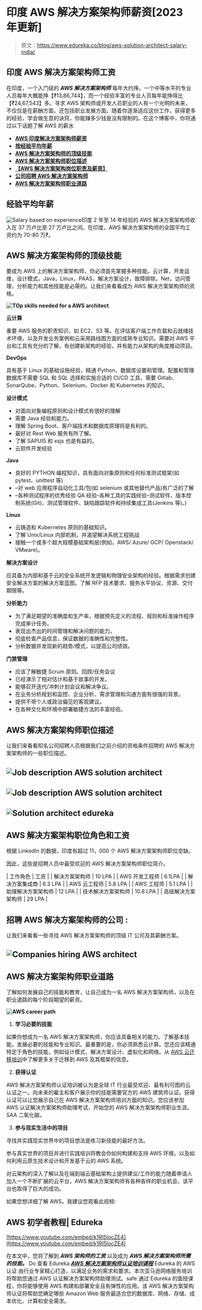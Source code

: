 # 印度 AWS 解决方案架构师薪资[2023 年更新]

> 原文：<https://www.edureka.co/blog/aws-solution-architect-salary-india/>

## **印度 AWS 解决方案架构师工资**

在印度，一个入门级的 ***AWS 解决方案架构师*** 每年大约挣。一个中等水平的专业人员每年大概能挣【₹13,86,744】，而一个经验丰富的专业人员每年能挣得比【₹24,67,543】多。寻求 AWS 架构师或开发人员职业的人有一个光明的未来，不仅仅是在薪酬方面，还包括职业发展方面。随着你逐渐适应这份工作，获得更多的经验，学会做生意的诀窍，你能赚多少钱是没有限制的。在这个博客中，你将通过以下话题了解 AWS 的薪水

*   [**AWS 印度解决方案架构师薪资**](#India)
*   [**按经验平均年薪**](#Average)
*   [**AWS 解决方案架构师的顶级技能**](#Skills)
*   [**AWS 解决方案架构师职位描述**](#Description)
*   [**【AWS 解决方案架构岗位职责及薪资】**](#Salary)
*   [**公司招聘 AWS 解决方案架构师**](#Companies)
*   [**AWS 解决方案架构师职业道路**](#Path)

## **经验平均年薪**

![Salary based on experience ](img/3abd19bd4300c9f2f9c1e2b3f6d8515a.png)印度 2 年至 14 年经验的 AWS 解决方案架构师收入在 37 万卢比至 27 万卢比之间。在印度，AWS 解决方案架构师的全国平均工资约为 70-80 万₹。

## **AWS 解决方案架构师的顶级技能**

要成为 AWS 上的解决方案架构师，你必须首先掌握多种技能。云计算，开发运维，设计模式，Java，Linux，PAAS，解决方案设计，故障排除。Net，访问管理，分析能力和其他技能是必需的。让我们来看看成为 AWS 解决方案架构师的资格。

**![TOp skills needed for a AWS architect ](img/4633377dee480fc0a0f5631cd31497de.png)**

**云计算**

重要 AWS 服务的职责知识，如 EC2、S3 等。在评估客户端工作负载和云就绪技术环境，以及开发业务案例和云采用路线图方面的成熟专业知识。需要对 AWS 平台和工具有充分的了解，有创建新架构的经验，并有能力从架构的角度推动项目。

**DevOps**

具有基于 Linux 的基础设施经验，精通 Python、数据库设置和管理。配置和管理数据库不需要 SQL 和 SQL 选择和实施合适的 CI/CD 工具，需要 Gitlab、SonarQube、Python、Selenium、Docker 和 Kubernetes 的知识。

**设计模式**

*   对面向对象编程原则和设计模式有很好的理解
*   需要 Java 经验和能力。
*   理解 Spring Boot、客户端技术和数据库原理将是有利的。
*   最好对 Rest Web 服务有所了解。
*   了解 SAPUI5 和 xsjs 也是有益的。
*   云软件开发经验

**Java**

*   良好的 PYTHON 编程知识，具有面向对象原则和任何标准测试框架(如 pytest、unittest 等)
*   –对 web 应用程序自动化工具/包(如 selenium 或其他替代产品)有广泛的了解
*   –各种测试程序的优秀经验 QA 经验–各种工具的实践经验–测试软件、版本控制系统(Git)、测试管理软件、缺陷跟踪软件和持续集成工具(Jenkins 等)。)

**Linux**

*   云铸造和 Kubernetes 原则的基础知识。
*   了解 Unix/Linux 内部机制，并渴望解决系统工程挑战
*   接触一个或多个超大规模基础架构层(例如，AWS/ Azure/ GCP/ Openstack/ VMware)。

**解决方案设计**

应具备为内部和基于云的安全系统开发逻辑和物理安全架构的经验。根据需求创建安全解决方案的解决方案蓝图。了解 RFP 技术要求、服务水平协议、资源、交付期限等。

**分析能力**

*   为了满足期望的准确度和生产率，根据预先定义的流程、规则和标准操作程序完成审计任务。
*   表现出杰出的时间管理和解决问题的能力。
*   彻底检查产品信息，保证数据的准确性和完整性。
*   分析数据并发现新的趋势/模式，以提高公司绩效。

**门禁管理**

*   应该了解敏捷 Scrum 原则。回顾/任务会议
*   已经演示了相对估计和基于故事的开发。
*   能够召开迭代/冲刺计划会议和解决争议。
*   在业务分析规划和监控、企业分析、需求管理和沟通方面有很强的背景。
*   提供不带个人或政治偏见的客观建议。
*   在各种文化和环境中部署敏捷方法的丰富经验。

## **AWS 解决方案架构师职位描述**

让我们来看看知名公司招聘人员根据我们之前介绍的资格条件招聘的 AWS 解决方案架构师的一些职位描述。

## **![Job description AWS solution architect](img/f7c4851462c369d6490e37e593b1d099.png)**

## **![Job description AWS solution architect](img/12ac71dcacc0b2f850d75d698080e80b.png)**

## **![Solution architect edureka](img/b675dcfe73894ec8f7605f390c78d30b.png)**

## **AWS 解决方案架构职位角色和工资**

根据 LinkedIn 的数据，印度有超过 11，000 个 AWS 解决方案架构师职位空缺。

因此，这些是招聘人员中最受欢迎的 AWS 解决方案架构师职位简介。

| 工作角色 | 工资 |
| 解决方案架构师 | 10 LPA |
| AWS 开发工程师 | 6.1LPA |
| 解决方案集成商 | 6.3 LPA |
| AWS 云工程师 | 5.8 LPA |
| AWS 工程师 | 5.1 LPA |
| 助理解决方案架构师 | 12 LPA |
| 技术解决方案架构师 | 10.8 LPA |
| 高级解决方案架构师 | 29 LPA |

## **招聘 AWS 解决方案架构师的公司** :

让我们来看看一些寻找 AWS 解决方案架构师的顶级 IT 公司及其薪酬方案。

## **![Companies hiring AWS architect](img/41277a7d5ffcbf57e52f678209304afd.png)**

## **AWS 解决方案架构师职业道路**

了解如何发展自己的技能和教育，让自己成为一名 AWS 解决方案架构师，以及在职业道路的每个阶段期望的薪资。

**![AWS career path ](img/1886a18f1d23b0051ddb62a2f7ae7ce1.png)**

1.  **学习必要的技能**

如果你想成为一名 AWS 解决方案架构师，你应该具备相关的能力。了解基本技能。发展必要的技能和专业知识。最重要的是，你必须熟悉云计算。您还应该精通特定于角色的技能，例如设计模式、解决方案设计、虚拟化和网络。从 [AWS 云迁移培训](https://www.edureka.co/migrating-to-aws)中了解更多关于迁移到 AWS 及其框架的信息。

2.  **获得认证**

AWS 解决方案架构师认证培训被认为是全球 IT 行业最受欢迎、最有利可图的云认证之一。向未来的雇主和客户展示你的技能需要官方的 AWS 建筑师认证。获得认证可以让您展示自己在 AWS 解决方案架构师培训方面的知识。您应该参加 AWS 认证解决方案架构师助理考试，开始您的 AWS 解决方案架构师职业生涯。SAA 二氧化碳。

3.  **参与现实生活中的项目**

寻找并实践现实世界中的项目想法是练习新技能的最好方法。

参与真实世界的项目并进行实践培训将教会你如何构建和支持 AWS 环境，以及如何利用云原生技术设计和开发基于云的 AWS 系统。

对云架构的深入了解以及在端到端云基础架构上提供建议/工作的能力随着申请人加入一个不断扩展的云平台，AWS 解决方案架构师有各种各样的职业机会，该平台也取得了巨大的成功。

如果您想详细了解 AWS，我建议您观看此视频:

## **AWS 初学者教程| Edureka**

[https://www.youtube.com/embed/k1RI5locZE4](https://www.youtube.com/embed/k1RI5locZE4)

在本文中，您将了解到 ***AWS 架构师的工资*** 以及成为 ***AWS 解决方案架构师所需的技能。*** Do 查看 Edureka ***[AWS 解决方案架构师认证培训课程](https://www.edureka.co/aws-certification-training)*** Edureka 的 AWS 认证 由行业专家精心打造，以满足业务的需求和要求。本次亚马逊网络服务培训将帮助您通过 AWS 认证解决方案架构师助理测试。safe 通过 Edureka 的面授课程，你将能够使用 AWS 构建和部署安全且有弹性的应用。该 AWS 解决方案架构师认证将帮助您确定哪些 Amazon Web 服务最适合您的数据库、网络、存储、成本优化、计算和安全需求。